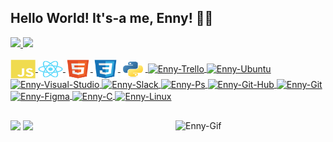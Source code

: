 ## Hello World! It's-a me, Enny! 👩‍💻
 <div>
  <a href="https://github.com/ennygoncalves">
  <img height="180em" src="https://github-readme-stats.vercel.app/api?username=ennygoncalves&show_icons=true&theme=onedark&include_all_commits=true&count_private=true"/>
  <img height="180em" src="https://github-readme-stats.vercel.app/api/top-langs/?username=ennygoncalves&layout=compact&langs_count=7&theme=onedark"/>
</div>
<div style="display: inline_block"><br>
  <img align="center" alt="Enny-Js" height="30" width="40" src="https://raw.githubusercontent.com/devicons/devicon/master/icons/javascript/javascript-plain.svg">
  <img align="center" alt="Enny-React" height="30" width="40" src="https://raw.githubusercontent.com/devicons/devicon/master/icons/react/react-original.svg">
  <img align="center" alt="Enny-HTML" height="30" width="40" src="https://raw.githubusercontent.com/devicons/devicon/master/icons/html5/html5-original.svg">
  <img align="center" alt="Enny-CSS" height="30" width="40" src="https://raw.githubusercontent.com/devicons/devicon/master/icons/css3/css3-original.svg">
  <img align="center" alt="Enny-Python" height="30" width="40" src="https://raw.githubusercontent.com/devicons/devicon/master/icons/python/python-original.svg">
  <img align="center" alt="Enny-Trello" height="30" width="40" src="https://cdn.jsdelivr.net/gh/devicons/devicon/icons/trello/trello-plain.svg">
  <img align="center" alt="Enny-Ubuntu" height="30" width="40" src="https://cdn.jsdelivr.net/gh/devicons/devicon/icons/ubuntu/ubuntu-plain.svg">
  <img align="center" alt="Enny-Visual-Studio" height="30" width="40" src="https://cdn.jsdelivr.net/gh/devicons/devicon/icons/visualstudio/visualstudio-plain.svg">
  <img align="center" alt="Enny-Slack" height="30" width="40" src="https://cdn.jsdelivr.net/gh/devicons/devicon/icons/slack/slack-original.svg">
  <img align="center" alt="Enny-Ps" height="30" width="40" src="https://cdn.jsdelivr.net/gh/devicons/devicon/icons/photoshop/photoshop-line.svg">
  <img align="center" alt="Enny-Git-Hub" height="30" width="40" src="https://cdn.jsdelivr.net/gh/devicons/devicon/icons/github/github-original.svg">
  <img align="center" alt="Enny-Git" height="30" width="40" src="https://cdn.jsdelivr.net/gh/devicons/devicon/icons/git/git-original.svg">
  <img align="center" alt="Enny-Figma" height="30" width="40" src="https://cdn.jsdelivr.net/gh/devicons/devicon/icons/figma/figma-original.svg">
  <img align="center" alt="Enny-C" height="30" width="40" src="https://cdn.jsdelivr.net/gh/devicons/devicon/icons/c/c-original.svg">
   <img align="center" alt="Enny-Linux" height="30" width="40" src="https://cdn.jsdelivr.net/gh/devicons/devicon/icons/linux/linux-original.svg">
   
  </div>
  
  ##
 <div>  
  <img align="right" alt="Enny-Gif" height="240" width="240" src="https://i.picasion.com/pic91/4072beb355a8a10e7f0040ff9eb58de4.gif">
 </div>

 <div> 

  ##
  
  <a  href = "mailto:ennyligoncalves@gmail.com"><img src="https://img.shields.io/badge/Gmail-D14836?style=for-the-badge&logo=gmail&logoColor=white" target="_blank"></a>
  <a href="https://www.linkedin.com/in/ennyligoncalves/" target="_blank"><img src="https://img.shields.io/badge/-LinkedIn-%230077B5?style=for-the-badge&logo=linkedin&logoColor=white" target="_blank"></a> 
 
 
</div>
